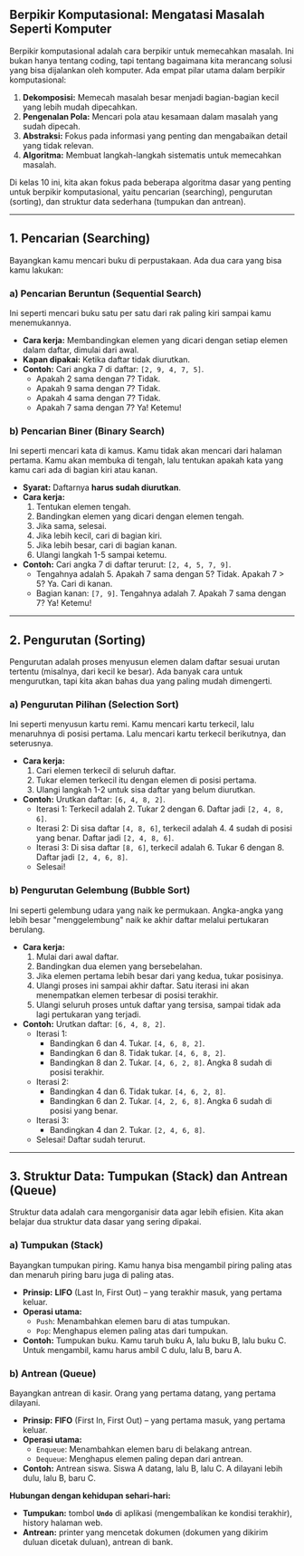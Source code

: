 ## Berpikir Komputasional: Mengatasi Masalah Seperti Komputer 

Berpikir komputasional adalah cara berpikir untuk memecahkan masalah. Ini bukan hanya tentang coding, tapi tentang bagaimana kita merancang solusi yang bisa dijalankan oleh komputer. Ada empat pilar utama dalam berpikir komputasional:

1. **Dekomposisi:** Memecah masalah besar menjadi bagian-bagian kecil yang lebih mudah dipecahkan.
2. **Pengenalan Pola:** Mencari pola atau kesamaan dalam masalah yang sudah dipecah.
3. **Abstraksi:** Fokus pada informasi yang penting dan mengabaikan detail yang tidak relevan.
4. **Algoritma:** Membuat langkah-langkah sistematis untuk memecahkan masalah.

Di kelas 10 ini, kita akan fokus pada beberapa algoritma dasar yang penting untuk berpikir komputasional, yaitu pencarian (searching), pengurutan (sorting), dan struktur data sederhana (tumpukan dan antrean).

------



## 1. Pencarian (Searching) 



Bayangkan kamu mencari buku di perpustakaan. Ada dua cara yang bisa kamu lakukan:



### a) Pencarian Beruntun (Sequential Search)



Ini seperti mencari buku satu per satu dari rak paling kiri sampai kamu menemukannya.

- **Cara kerja:** Membandingkan elemen yang dicari dengan setiap elemen dalam daftar, dimulai dari awal.
- **Kapan dipakai:** Ketika daftar tidak diurutkan.
- **Contoh:** Cari angka 7 di daftar: `[2, 9, 4, 7, 5]`.
  - Apakah 2 sama dengan 7? Tidak.
  - Apakah 9 sama dengan 7? Tidak.
  - Apakah 4 sama dengan 7? Tidak.
  - Apakah 7 sama dengan 7? Ya! Ketemu!



### b) Pencarian Biner (Binary Search)



Ini seperti mencari kata di kamus. Kamu tidak akan mencari dari halaman pertama. Kamu akan membuka di tengah, lalu tentukan apakah kata yang kamu cari ada di bagian kiri atau kanan.

- **Syarat:** Daftarnya **harus sudah diurutkan**.
- **Cara kerja:**
  1. Tentukan elemen tengah.
  2. Bandingkan elemen yang dicari dengan elemen tengah.
  3. Jika sama, selesai.
  4. Jika lebih kecil, cari di bagian kiri.
  5. Jika lebih besar, cari di bagian kanan.
  6. Ulangi langkah 1-5 sampai ketemu.
- **Contoh:** Cari angka 7 di daftar terurut: `[2, 4, 5, 7, 9]`.
  - Tengahnya adalah 5. Apakah 7 sama dengan 5? Tidak. Apakah 7 > 5? Ya. Cari di kanan.
  - Bagian kanan: `[7, 9]`. Tengahnya adalah 7. Apakah 7 sama dengan 7? Ya! Ketemu!

------



## 2. Pengurutan (Sorting) 



Pengurutan adalah proses menyusun elemen dalam daftar sesuai urutan tertentu (misalnya, dari kecil ke besar). Ada banyak cara untuk mengurutkan, tapi kita akan bahas dua yang paling mudah dimengerti.



### a) Pengurutan Pilihan (Selection Sort)



Ini seperti menyusun kartu remi. Kamu mencari kartu terkecil, lalu menaruhnya di posisi pertama. Lalu mencari kartu terkecil berikutnya, dan seterusnya.

- **Cara kerja:**
  1. Cari elemen terkecil di seluruh daftar.
  2. Tukar elemen terkecil itu dengan elemen di posisi pertama.
  3. Ulangi langkah 1-2 untuk sisa daftar yang belum diurutkan.
- **Contoh:** Urutkan daftar: `[6, 4, 8, 2]`.
  - Iterasi 1: Terkecil adalah 2. Tukar 2 dengan 6. Daftar jadi `[2, 4, 8, 6]`.
  - Iterasi 2: Di sisa daftar `[4, 8, 6]`, terkecil adalah 4. 4 sudah di posisi yang benar. Daftar jadi `[2, 4, 8, 6]`.
  - Iterasi 3: Di sisa daftar `[8, 6]`, terkecil adalah 6. Tukar 6 dengan 8. Daftar jadi `[2, 4, 6, 8]`.
  - Selesai!



### b) Pengurutan Gelembung (Bubble Sort)



Ini seperti gelembung udara yang naik ke permukaan. Angka-angka yang lebih besar "menggelembung" naik ke akhir daftar melalui pertukaran berulang.

- **Cara kerja:**
  1. Mulai dari awal daftar.
  2. Bandingkan dua elemen yang bersebelahan.
  3. Jika elemen pertama lebih besar dari yang kedua, tukar posisinya.
  4. Ulangi proses ini sampai akhir daftar. Satu iterasi ini akan menempatkan elemen terbesar di posisi terakhir.
  5. Ulangi seluruh proses untuk daftar yang tersisa, sampai tidak ada lagi pertukaran yang terjadi.
- **Contoh:** Urutkan daftar: `[6, 4, 8, 2]`.
  - Iterasi 1:
    - Bandingkan 6 dan 4. Tukar. `[4, 6, 8, 2]`.
    - Bandingkan 6 dan 8. Tidak tukar. `[4, 6, 8, 2]`.
    - Bandingkan 8 dan 2. Tukar. `[4, 6, 2, 8]`. Angka 8 sudah di posisi terakhir.
  - Iterasi 2:
    - Bandingkan 4 dan 6. Tidak tukar. `[4, 6, 2, 8]`.
    - Bandingkan 6 dan 2. Tukar. `[4, 2, 6, 8]`. Angka 6 sudah di posisi yang benar.
  - Iterasi 3:
    - Bandingkan 4 dan 2. Tukar. `[2, 4, 6, 8]`.
  - Selesai! Daftar sudah terurut.

------



## 3. Struktur Data: Tumpukan (Stack) dan Antrean (Queue) 



Struktur data adalah cara mengorganisir data agar lebih efisien. Kita akan belajar dua struktur data dasar yang sering dipakai.



### a) Tumpukan (Stack) 



Bayangkan tumpukan piring. Kamu hanya bisa mengambil piring paling atas dan menaruh piring baru juga di paling atas.

- **Prinsip:** **LIFO** (Last In, First Out) – yang terakhir masuk, yang pertama keluar.
- **Operasi utama:**
  - `Push`: Menambahkan elemen baru di atas tumpukan.
  - `Pop`: Menghapus elemen paling atas dari tumpukan.
- **Contoh:** Tumpukan buku. Kamu taruh buku A, lalu buku B, lalu buku C. Untuk mengambil, kamu harus ambil C dulu, lalu B, baru A.



### b) Antrean (Queue) 



Bayangkan antrean di kasir. Orang yang pertama datang, yang pertama dilayani.

- **Prinsip:** **FIFO** (First In, First Out) – yang pertama masuk, yang pertama keluar.
- **Operasi utama:**
  - `Enqueue`: Menambahkan elemen baru di belakang antrean.
  - `Dequeue`: Menghapus elemen paling depan dari antrean.
- **Contoh:** Antrean siswa. Siswa A datang, lalu B, lalu C. A dilayani lebih dulu, lalu B, baru C.

**Hubungan dengan kehidupan sehari-hari:**

- **Tumpukan:** tombol **`Undo`** di aplikasi (mengembalikan ke kondisi terakhir), history halaman web.
- **Antrean:** printer yang mencetak dokumen (dokumen yang dikirim duluan dicetak duluan), antrean di bank.